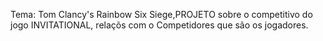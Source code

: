 Tema: Tom Clancy's Rainbow Six Siege,PROJETO sobre o competitivo do jogo INVITATIONAL, relaçõs com o Competidores que são os jogadores.
